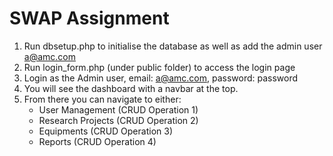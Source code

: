 # SWAP Assignment
1. Run dbsetup.php to initialise the database as well as add the admin user a@amc.com
2. Run login_form.php (under public folder) to access the login page
3. Login as the Admin user, email: a@amc.com, password: password
4. You will see the dashboard with a navbar at the top. 
5. From there you can navigate to either:
    - User Management (CRUD Operation 1)
    - Research Projects (CRUD Operation 2)
    - Equipments (CRUD Operation 3)
    - Reports (CRUD Operation 4)